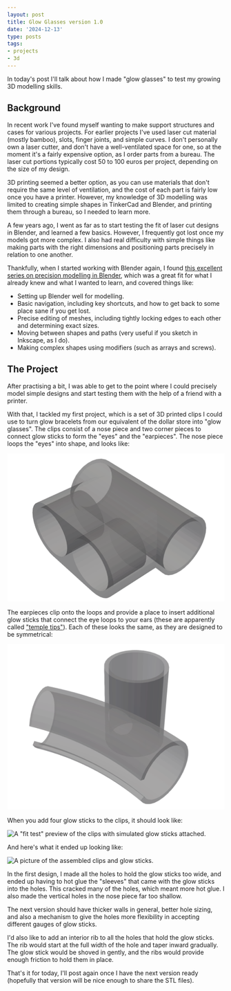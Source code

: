 ```yaml
---
layout: post
title: Glow Glasses version 1.0
date: '2024-12-13'
type: posts
tags:
- projects
- 3d
---
```


In today's post I'll talk about how I made "glow glasses" to test my growing 3D
modelling skills.

<!--more-->

## Background

In recent work I've found myself wanting to make support structures and cases
for various projects. For earlier projects I've used laser cut material (mostly
bamboo), slots, finger joints, and simple curves. I don't personally own a laser
cutter, and don't have a well-ventilated space for one, so at the moment it's
a fairly expensive option, as I order parts from a bureau. The laser cut
portions typically cost 50 to 100 euros per project, depending on the size of my
design.

3D printing seemed a better option, as you can use materials that don't require
the same level of ventilation, and the cost of each part is fairly low once you
have a printer. However, my knowledge of 3D modelling was limited to creating
simple shapes in TinkerCad and Blender, and printing them through a bureau, so I
needed to learn more.

A few years ago, I went as far as to start testing the fit of laser cut designs
in Blender, and learned a few basics. However, I frequently got lost once my
models got more complex. I also had real difficulty with simple things like
making parts with the right dimensions and positioning parts precisely in
relation to one another. 

Thankfully, when I started working with Blender again, I found [this excellent
series on precision modelling in
Blender](https://www.youtube.com/playlist?list=PL6Fiih6ItYsXzUbBNz7-IvV7UJYHZzCdF),
which was a great fit for what I already knew and what I wanted to learn, and
covered things like:

* Setting up Blender well for modelling.
* Basic navigation, including key shortcuts, and how to get back to some place
  sane if you get lost.
* Precise editing of meshes, including tightly locking edges to each other and
  determining exact sizes.
* Moving between shapes and paths (very useful if you sketch in Inkscape, as I
  do).
* Making complex shapes using modifiers (such as arrays and screws).

## The Project

After practising a bit, I was able to get to the point where I could precisely
model simple designs and start testing them with the help of a friend with a
printer.

With that, I tackled my first project, which is a set of 3D printed clips I
could use to turn glow bracelets from our equivalent of the dollar store into
"glow glasses". The clips consist of a nose piece and two corner pieces to
connect glow sticks to form the "eyes" and the "earpieces". The nose piece loops
the "eyes" into shape, and looks like:

![A sample view of the nose piece.](/assets/img/nosepiece.png)

The earpieces clip onto the loops and provide a place to insert additional glow
sticks that connect the eye loops to your ears (these are apparently called
["temple tips"](https://www.1-800-optisource.com/Temple-Covers-Tips.aspx)).
Each of these looks the same, as they are designed to be symmetrical:

![A sample view of the earpiece, each set has two.](/assets/img/earpiece.png)

When you add four glow sticks to the clips, it should look like:

![A "fit test" preview of the clips with simulated glow sticks
attached.](/assets/img/fit-test.png)

And here's what it ended up looking like:

![A picture of the assembled clips and glow
sticks.](/assets/img/assembled-glow-glasses.jpeg)

In the first design, I made all the holes to hold the glow sticks too wide, and
ended up having to hot glue the "sleeves" that came with the glow sticks into
the holes. This cracked many of the holes, which meant more hot glue. I also
made the vertical holes in the nose piece far too shallow.

The next version should have thicker walls in general, better hole sizing, and
also a mechanism to give the holes more flexibility in accepting different
gauges of glow sticks. 

I'd also like to add an interior rib to all the holes that hold the glow sticks.
The rib would start at the full width of the hole and taper inward gradually.
The glow stick would be shoved in gently, and the ribs would provide enough
friction to hold them in place.

That's it for today, I'll post again once I have the next version ready
(hopefully that version will be nice enough to share the STL files).